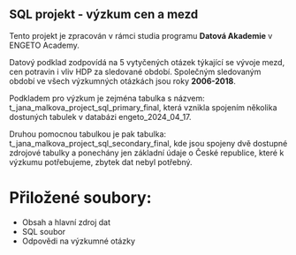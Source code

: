 ## SQL projekt - výzkum cen a mezd


Tento projekt je zpracován v rámci studia programu **Datová Akademie** v ENGETO Academy.

Datový podklad zodpovídá na 5 vytyčených otázek týkající se vývoje mezd, cen potravin i vliv HDP za sledované období. 
Společným sledovaným období ve všech výzkumných otázkách jsou roky **2006-2018**.

Podkladem pro výzkum je zejména tabulka s názvem: t_jana_malkova_project_sql_primary_final, která vznikla spojením několika dostuných tabulek v databázi engeto_2024_04_17. 

Druhou pomocnou tabulkou je pak tabulka: t_jana_malkova_project_sql_secondary_final, kde jsou spojeny dvě dostupné zdrojové tabulky a ponechány jen základní údaje o České republice, které k výzkumu potřebujeme, zbytek dat nebyl potřebný.


# Přiložené soubory:

* Obsah a hlavní zdroj dat 
* SQL soubor
* Odpovědi na výzkumné otázky
